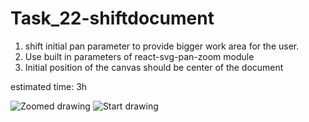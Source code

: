 # Task_22-shiftdocument

1. shift initial pan parameter to provide bigger work area for the user. 
2. Use built in parameters of react-svg-pan-zoom module
3. Initial position of the canvas should be center of the document

estimated time: 3h

![Zoomed drawing](zoomed_drawing.PNG)
![Start drawing](start_drawing.PNG)
